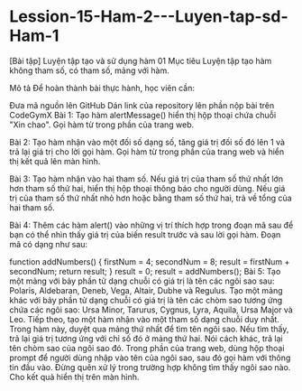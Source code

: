 # Lession-15-Ham-2---Luyen-tap-sd-Ham-1

[Bài tập] Luyện tập tạo và sử dụng hàm 01
Mục tiêu
Luyện tập tạo hàm không tham số, có tham số, mảng với hàm.

Mô tả
Để hoàn thành bài thực hành, học viên cần:

Đưa mã nguồn lên GitHub
Dán link của repository lên phần nộp bài trên CodeGymX
Bài 1: Tạo hàm alertMessage() hiển thị hộp thoại chứa chuỗi  "Xin chao". Gọi hàm từ trong phần <body> của trang web.

Bài 2: Tạo hàm nhận vào một đối số dạng số, tăng giá trị đối số đó lên 1 và trả lại giá trị cho lời gọi hàm. Gọi hàm từ trong phần <body> của trang web và hiển thị kết quả lên màn hình.

Bài 3: Tạo hàm nhận vào hai tham số. Nếu giá trị của tham số thứ nhất lớn hơn tham số thứ hai, hiển thị hộp thoại thông báo cho người dùng. Nếu giá trị của tham số thứ nhất nhỏ hơn hoặc bằng tham số thứ hai, trả về tổng của hai tham số.

Bài 4: Thêm các hàm alert() vào những vị trí thích hợp trong đoạn mã sau để bạn có thể nhìn thấy giá trị của biến result trước và sau lời gọi hàm. Đoạn mã có dạng như sau:

function addNumbers() {
    firstNum = 4;
    secondNum = 8;
    result = firstNum + secondNum;
    return result;
}
result = 0;
result = addNumbers(); 
Bài 5: Tạo một mảng với bảy phần tử dạng chuỗi có giá trị là tên các ngôi sao sau: Polaris, Aldebaran, Deneb, Vega, Altair, Dubhe và Regulus. Tạo một mảng khác với bảy phần tử dạng chuỗi có giá trị là tên các chòm sao tương ứng chứa các ngôi sao: Ursa Minor, Tarurus, Cygnus, Lyra, Aquila, Ursa Major và Leo. Tiếp theo, tạo một hàm nhận vào một tham số dạng chuỗi duy nhất. Trong hàm này, duyệt qua mảng thứ nhất để tìm tên ngôi sao. Nếu tìm thấy, trả lại giá trị tương ứng với chỉ số đó ở mảng thứ hai. Nói cách khác, trả lại tên chòm sao của ngôi sao đó. Trong phần <body> của trang web, dùng hộp thoại prompt để người dùng nhập vào tên của ngôi sao, sau đó gọi hàm với thông tin đầu vào. Đừng quên xử lý trong trường hợp không tìm thấy ngôi sao nào. Cho kết quả hiển thị trên màn hình.
